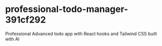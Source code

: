 # professional-todo-manager-391cf292
Professional Advanced todo app with React hooks and Tailwind CSS built with AI
